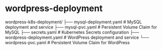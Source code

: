 # wordpress-deployment
wordpress-k8s-deployment/
├── mysql-deployment.yaml       # MySQL deployment and service
├── mysql-pvc.yaml             # Persistent Volume Claim for MySQL
├── secrets.yaml               # Kubernetes Secrets configuration
├── wordpress-deployment.yaml  # WordPress deployment and service
└── wordpress-pvc.yaml         # Persistent Volume Claim for WordPress
